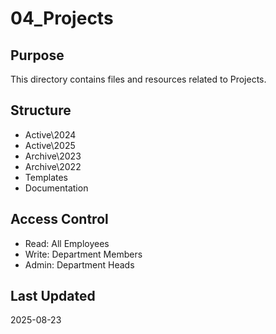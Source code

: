 ﻿# 04_Projects

## Purpose
This directory contains files and resources related to Projects.

## Structure
- Active\2024
- Active\2025
- Archive\2023
- Archive\2022
- Templates
- Documentation

## Access Control
- Read: All Employees
- Write: Department Members
- Admin: Department Heads

## Last Updated
2025-08-23
